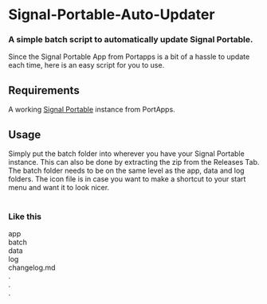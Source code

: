 # Signal-Portable-Auto-Updater

### A simple batch script to automatically update Signal Portable.
Since the Signal Portable App from Portapps is a bit of a hassle to update each time, here is an easy script for you to use.

## Requirements 
A working <a href="https://github.com/portapps/signal-portable">Signal Portable</a> instance from PortApps. 

## Usage 
Simply put the batch folder into wherever you have your Signal Portable instance. This can also be done by extracting the zip from the Releases Tab. <br>
The batch folder needs to be on the same level as the app, data and log folders. The icon file is in case you want to make a shortcut to your start menu and want it to look nicer.
<br>
<br> 
### Like this
app
<br>batch
<br>data
<br>log 
<br>changelog.md
<br>.
<br>.
<br>.
